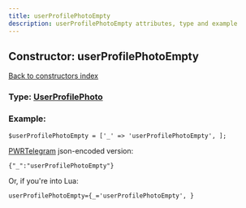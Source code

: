 ```yaml
---
title: userProfilePhotoEmpty
description: userProfilePhotoEmpty attributes, type and example
---
```

## Constructor: userProfilePhotoEmpty  
[Back to constructors index](index.md)






### Type: [UserProfilePhoto](../types/UserProfilePhoto.md)


### Example:

```
$userProfilePhotoEmpty = ['_' => 'userProfilePhotoEmpty', ];
```  

[PWRTelegram](https://pwrtelegram.xyz) json-encoded version:

```
{"_":"userProfilePhotoEmpty"}
```


Or, if you're into Lua:  


```
userProfilePhotoEmpty={_='userProfilePhotoEmpty', }

```


